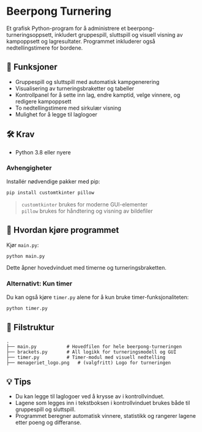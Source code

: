 
# Beerpong Turnering

Et grafisk Python-program for å administrere et beerpong-turneringsoppsett, inkludert gruppespill, sluttspill og visuell visning av kampoppsett og lagresultater. Programmet inkluderer også nedtellingstimere for bordene.

## 📸 Funksjoner

- Gruppespill og sluttspill med automatisk kampgenerering
- Visualisering av turneringsbraketter og tabeller
- Kontrollpanel for å sette inn lag, endre kamptid, velge vinnere, og redigere kampoppsett
- To nedtellingstimere med sirkulær visning
- Mulighet for å legge til laglogoer

## 🛠️ Krav

- Python 3.8 eller nyere

### Avhengigheter

Installér nødvendige pakker med pip:

```bash
pip install customtkinter pillow
```

> `customtkinter` brukes for moderne GUI-elementer  
> `pillow` brukes for håndtering og visning av bildefiler

## 🚀 Hvordan kjøre programmet

Kjør `main.py`:

```bash
python main.py
```

Dette åpner hovedvinduet med timerne og turneringsbraketten.

### Alternativt: Kun timer

Du kan også kjøre `timer.py` alene for å kun bruke timer-funksjonaliteten:

```bash
python timer.py
```

## 📁 Filstruktur

```text
.
├── main.py           # Hovedfilen for hele beerpong-turneringen
├── brackets.py       # All logikk for turneringsmodell og GUI
├── timer.py          # Timer-modul med visuell nedtelling
├── menageriet_logo.png   # (valgfritt) Logo for turneringen
```

## 💡 Tips

- Du kan legge til laglogoer ved å krysse av i kontrollvinduet.
- Lagene som legges inn i tekstboksen i kontrollvinduet brukes både til gruppespill og sluttspill.
- Programmet beregner automatisk vinnere, statistikk og rangerer lagene etter poeng og differanse.

